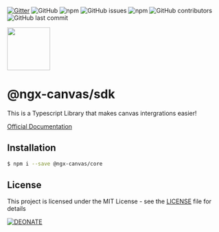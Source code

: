[![Gitter](https://badges.gitter.im/ngx-canvas/core.svg)](https://gitter.im/ngx-canvas/core?utm_source=badge&utm_medium=badge&utm_campaign=pr-badge) ![GitHub](https://img.shields.io/github/license/ngx-canvas/core) ![npm](https://img.shields.io/npm/dm/@ngx-canvas/core) ![GitHub issues](https://img.shields.io/github/issues-raw/ngx-canvas/core) ![npm](https://img.shields.io/npm/v/@ngx-canvas/core) ![GitHub contributors](https://img.shields.io/github/contributors/ngx-canvas/core) ![GitHub last commit](https://img.shields.io/github/last-commit/ngx-canvas/core)

<img src='https://raw.githubusercontent.com/ngx-canvas/core/master/projects/demo/src/assets/icon.png' width='100'>

# @ngx-canvas/sdk

This is a Typescript Library that makes canvas intergrations easier!

[Official Documentation](https://ngxcanvas.com/docs/core)

## Installation

```sh
$ npm i --save @ngx-canvas/core
```

## License

This project is licensed under the MIT License - see the [LICENSE](LICENSE) file for details

[![DEONATE](https://raw.githubusercontent.com/ngx-canvas/core/master/projects/demo/src/assets/donate.png)](https://www.paypal.com/cgi-bin/webscr?cmd=_s-xclick&hosted_button_id=ZVDGBQ9HJCE4Y&source=url)